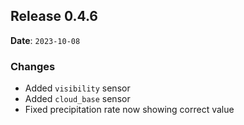 ## Release 0.4.6

**Date**: `2023-10-08`

### Changes

- Added `visibility` sensor
- Added `cloud_base` sensor
- Fixed precipitation rate now showing correct value